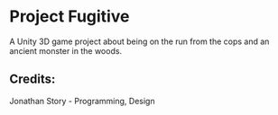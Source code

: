 # Project Fugitive
A Unity 3D game project about being on the run from the cops and an ancient monster in the woods. 


## Credits: 
Jonathan Story - Programming, Design
